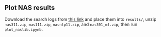 ## Plot NAS results 
Download the search logs from [this link](https://figshare.com/articles/dataset/NAS_results_of_NAS-Bench-x11/17303885) and place them into ``results/``, unzip `nas311.zip`, `nas111.zip`, `nasnlp11.zip`, and `nas301_mf.zip`, then run `plot_naslib.ipynb`.
